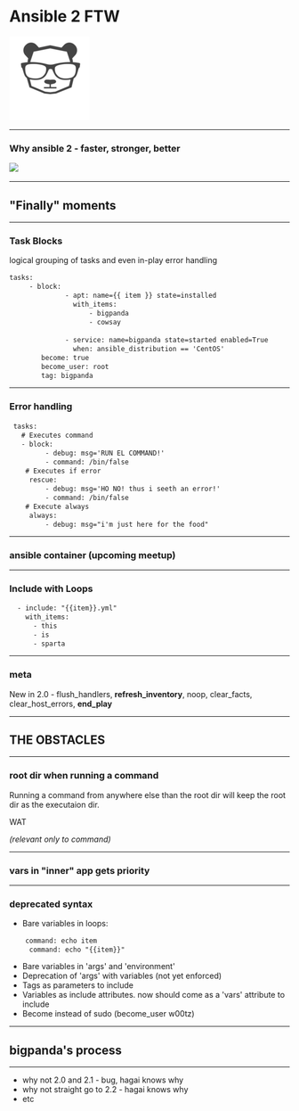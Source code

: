 # Ansible 2 FTW
![](./bigpanda_logo.png)

---

### Why ansible 2 - faster, stronger, better
![](giphy.gif)

---

## "Finally" moments

----

### Task Blocks

logical grouping of tasks and even in-play error handling

```
tasks:
     - block:
              - apt: name={{ item }} state=installed
                with_items:
                    - bigpanda
                    - cowsay
                                                            
              - service: name=bigpanda state=started enabled=True
                when: ansible_distribution == 'CentOS'
        become: true
        become_user: root
        tag: bigpanda
```

----

### Error handling

```
 tasks:
   # Executes command
   - block:
         - debug: msg='RUN EL COMMAND!'
         - command: /bin/false
    # Executes if error
     rescue:
         - debug: msg='HO NO! thus i seeth an error!'
         - command: /bin/false
    # Execute always
     always:
         - debug: msg="i'm just here for the food"
```

----

### ansible container (upcoming meetup)

----

### Include with Loops

```
  - include: "{{item}}.yml"
    with_items:
      - this
      - is
      - sparta
```

----

### meta

New in 2.0 - flush_handlers, **refresh_inventory**, noop, clear_facts, clear_host_errors, **end_play**

---

## THE OBSTACLES

----

### root dir when running a command 

 Running a command from anywhere else than the root dir will keep the root dir as the executaion dir. 
 
 WAT

 *(relevant only to command)*

----

### vars in "inner" app gets priority

----

### deprecated syntax

* Bare variables in loops:
```
    command: echo item
     command: echo "{{item}}"
```
* Bare variables in 'args' and 'environment'
* Deprecation of 'args' with variables (not yet enforced)
* Tags as parameters to include
* Variables as include attributes. now should come as a 'vars' attribute to include
* Become instead of sudo (become_user w00tz)

---

## bigpanda's process 

---

* why not 2.0 and 2.1 - bug, hagai knows why
* why not straight go to 2.2 - hagai knows why
* etc
